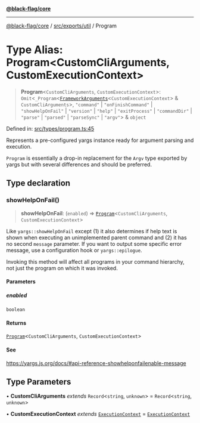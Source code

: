 [**@black-flag/core**](../../../../README.md)

***

[@black-flag/core](../../../../README.md) / [src/exports/util](../README.md) / Program

# Type Alias: Program\<CustomCliArguments, CustomExecutionContext\>

> **Program**\<`CustomCliArguments`, `CustomExecutionContext`\>: `Omit`\<`_Program`\<[`FrameworkArguments`](FrameworkArguments.md)\<`CustomExecutionContext`\> & `CustomCliArguments`\>, `"command"` \| `"onFinishCommand"` \| `"showHelpOnFail"` \| `"version"` \| `"help"` \| `"exitProcess"` \| `"commandDir"` \| `"parse"` \| `"parsed"` \| `"parseSync"` \| `"argv"`\> & `object`

Defined in: [src/types/program.ts:45](https://github.com/Xunnamius/black-flag/blob/41bcd587ae1e5e4c88c48238363c70e315cd242a/src/types/program.ts#L45)

Represents a pre-configured yargs instance ready for argument parsing and
execution.

`Program` is essentially a drop-in replacement for the `Argv` type exported
by yargs but with several differences and should be preferred.

## Type declaration

### showHelpOnFail()

> **showHelpOnFail**: (`enabled`) => [`Program`](Program.md)\<`CustomCliArguments`, `CustomExecutionContext`\>

Like `yargs::showHelpOnFail` except (1) it also determines if help text is
shown when executing an unimplemented parent command and (2) it has no
second `message` parameter. If you want to output some specific error
message, use a configuration hook or `yargs::epilogue`.

Invoking this method will affect all programs in your command hierarchy,
not just the program on which it was invoked.

#### Parameters

##### enabled

`boolean`

#### Returns

[`Program`](Program.md)\<`CustomCliArguments`, `CustomExecutionContext`\>

#### See

https://yargs.js.org/docs/#api-reference-showhelponfailenable-message

## Type Parameters

• **CustomCliArguments** *extends* `Record`\<`string`, `unknown`\> = `Record`\<`string`, `unknown`\>

• **CustomExecutionContext** *extends* [`ExecutionContext`](ExecutionContext.md) = [`ExecutionContext`](ExecutionContext.md)
